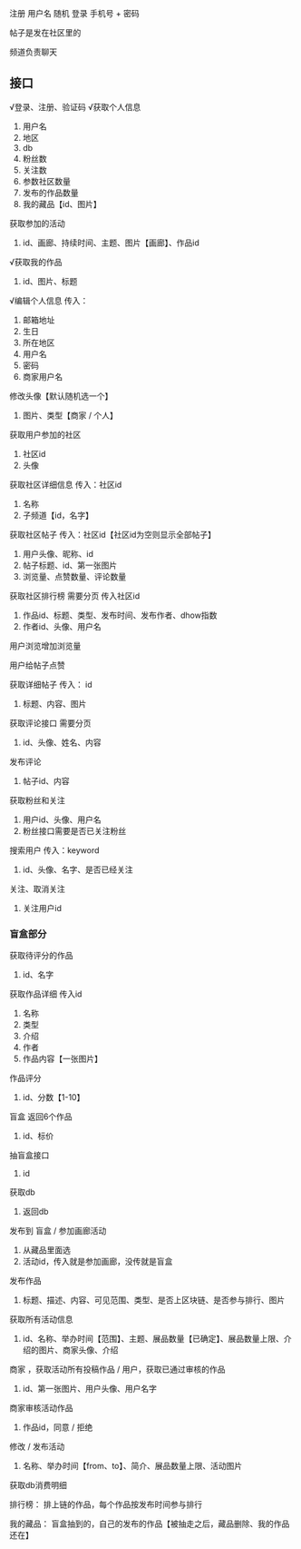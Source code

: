 注册 用户名 随机
登录 手机号 + 密码


帖子是发在社区里的

频道负责聊天


## 接口
√登录、注册、验证码
√获取个人信息
1. 用户名
2. 地区
3. db
4. 粉丝数
5. 关注数
6. 参数社区数量
7. 发布的作品数量
8. 我的藏品【id、图片】

获取参加的活动
1. id、画廊、持续时间、主题、图片【画廊】、作品id

√获取我的作品
1. id、图片、标题

√编辑个人信息
传入：
1. 邮箱地址
2. 生日
3. 所在地区
4. 用户名
5. 密码
6. 商家用户名

修改头像【默认随机选一个】
1. 图片、类型【商家 / 个人】

获取用户参加的社区
1. 社区id
2. 头像

获取社区详细信息
传入：社区id
1. 名称
2. 子频道【id，名字】

获取社区帖子
传入：社区id【社区id为空则显示全部帖子】
1. 用户头像、昵称、id
2. 帖子标题、id、第一张图片
3. 浏览量、点赞数量、评论数量

获取社区排行榜
需要分页
传入社区id
1. 作品id、标题、类型、发布时间、发布作者、dhow指数
2. 作者id、头像、用户名

用户浏览增加浏览量

用户给帖子点赞

获取详细帖子
传入： id
1. 标题、内容、图片

获取评论接口
需要分页
1. id、头像、姓名、内容

发布评论
1. 帖子id、内容

获取粉丝和关注
1. 用户id、头像、用户名
2. 粉丝接口需要是否已关注粉丝

搜索用户
传入：keyword
1. id、头像、名字、是否已经关注

关注、取消关注
1. 关注用户id


### 盲盒部分

获取待评分的作品
1. id、名字

获取作品详细
传入id
1. 名称
2. 类型
3. 介绍
4. 作者
5. 作品内容【一张图片】

作品评分
1. id、分数【1-10】

盲盒
返回6个作品
1. id、标价

抽盲盒接口
1. id

获取db
1. 返回db

发布到 盲盒 / 参加画廊活动
1. 从藏品里面选
2. 活动id，传入就是参加画廊，没传就是盲盒

发布作品
1. 标题、描述、内容、可见范围、类型、是否上区块链、是否参与排行、图片

获取所有活动信息
1. id、名称、举办时间【范围】、主题、展品数量【已确定】、展品数量上限、介绍的图片、商家头像、介绍

商家 ，获取活动所有投稿作品 / 用户，获取已通过审核的作品
1. id、第一张图片、用户头像、用户名字

商家审核活动作品
1. 作品id，同意 / 拒绝

修改 / 发布活动
1. 名称、举办时间【from、to】、简介、展品数量上限、活动图片

获取db消费明细


排行榜：
排上链的作品，每个作品按发布时间参与排行

我的藏品：
盲盒抽到的，自己的发布的作品【被抽走之后，藏品删除、我的作品还在】

